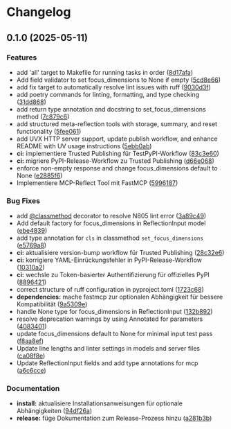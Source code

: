 # Changelog

## 0.1.0 (2025-05-11)


### Features

* add 'all' target to Makefile for running tasks in order ([8d17afa](https://github.com/JonesH/mcp-reflect/commit/8d17afa124279f03a1536093ff610ed305f7fc6e))
* Add field validator to set focus_dimensions to None if empty ([5cd8e66](https://github.com/JonesH/mcp-reflect/commit/5cd8e66c0b474b51799ed80739bacd626daaca9f))
* add fix target to automatically resolve lint issues with ruff ([9030d3f](https://github.com/JonesH/mcp-reflect/commit/9030d3fc681c18c8af35039d0904d0ac6b6c4f6d))
* add poetry commands for linting, formatting, and type checking ([31dd868](https://github.com/JonesH/mcp-reflect/commit/31dd868df45f660944b1dd3882874a74ea2699cc))
* add return type annotation and docstring to set_focus_dimensions method ([7c879c6](https://github.com/JonesH/mcp-reflect/commit/7c879c64ad2dbf00c87d4a0d4d9004a98b3c6deb))
* add structured meta-reflection tools with storage, summary, and reset functionality ([5fee061](https://github.com/JonesH/mcp-reflect/commit/5fee061233d1c93b885363e7d9b51d26f6b86ee4))
* add UVX HTTP server support, update publish workflow, and enhance README with UV usage instructions ([5ebb0ab](https://github.com/JonesH/mcp-reflect/commit/5ebb0abf328d803be8a26759bca651cb5f5f0d31))
* **ci:** implementiere Trusted Publishing für TestPyPI-Workflow ([83c3e60](https://github.com/JonesH/mcp-reflect/commit/83c3e60b8ff7af18b55431744895bcd27582616f))
* **ci:** migriere PyPI-Release-Workflow zu Trusted Publishing ([d66e068](https://github.com/JonesH/mcp-reflect/commit/d66e06823cebddc11d737f089368dc816a4d431b))
* enforce non-empty response and change focus_dimensions default to None ([e2885f6](https://github.com/JonesH/mcp-reflect/commit/e2885f632eeff694ade829b5c1be920d474b58ab))
* Implementiere MCP-Reflect Tool mit FastMCP ([5996187](https://github.com/JonesH/mcp-reflect/commit/599618719f85e088cae6c2a8a383b3e0f8ff0953))


### Bug Fixes

* add [@classmethod](https://github.com/classmethod) decorator to resolve N805 lint error ([3a89c49](https://github.com/JonesH/mcp-reflect/commit/3a89c49dc073eefe6161441debfac50dc8dff227))
* Add default factory for focus_dimensions in ReflectionInput model ([ebe4839](https://github.com/JonesH/mcp-reflect/commit/ebe4839e073d85c399b651964d0bdc92a65c9ac5))
* add type annotation for `cls` in classmethod `set_focus_dimensions` ([e5769a8](https://github.com/JonesH/mcp-reflect/commit/e5769a81d6c3d726250a267dea0e08b27c1c2c30))
* **ci:** aktualisiere version-bump workflow für Trusted Publishing ([28c32e6](https://github.com/JonesH/mcp-reflect/commit/28c32e6688a95e4667bd646077006691a4c82167))
* **ci:** korrigiere YAML-Einrückungsfehler in PyPI-Release-Workflow ([10310a2](https://github.com/JonesH/mcp-reflect/commit/10310a2996175b4c1818a25d6783070daa7fd440))
* **ci:** wechsle zu Token-basierter Authentifizierung für offizielles PyPI ([8896421](https://github.com/JonesH/mcp-reflect/commit/88964213b9563b339b0ffc74bc6faf1954079c5c))
* correct structure of ruff configuration in pyproject.toml ([1723c68](https://github.com/JonesH/mcp-reflect/commit/1723c68932a68c457bcc96b7d1476e2e4f3c0ef2))
* **dependencies:** mache fastmcp zur optionalen Abhängigkeit für bessere Kompatibilität ([9a5309e](https://github.com/JonesH/mcp-reflect/commit/9a5309e49b160432be047d88058f7977206720f9))
* handle None type for focus_dimensions in ReflectionInput ([132b892](https://github.com/JonesH/mcp-reflect/commit/132b89251be14dfb3ee7497d3ab044193d490e27))
* resolve deprecation warnings by using Annotated for parameters ([4083401](https://github.com/JonesH/mcp-reflect/commit/40834016a9552dd6534acb69b9b1542ef63149ce))
* update focus_dimensions default to None for minimal input test pass ([f8aa8ef](https://github.com/JonesH/mcp-reflect/commit/f8aa8ef23a076e355b0395c2fcf8f24718cdd2b1))
* Update line lengths and linter settings in models and server files ([ca08f8e](https://github.com/JonesH/mcp-reflect/commit/ca08f8ec8e8a0d2d00d66ba54e93a5a902773cc6))
* Update ReflectionInput fields and add type annotations for mcp ([a6c6cce](https://github.com/JonesH/mcp-reflect/commit/a6c6cce8676a1c3f9f2fe5db97b60b3e3ff9706a))


### Documentation

* **install:** aktualisiere Installationsanweisungen für optionale Abhängigkeiten ([94df26a](https://github.com/JonesH/mcp-reflect/commit/94df26aed96522e6db0c288af49afdd380c1c357))
* **release:** füge Dokumentation zum Release-Prozess hinzu ([a281b3b](https://github.com/JonesH/mcp-reflect/commit/a281b3b44f3ecd2c3b872e3d0eee6d4ad20e491b))
